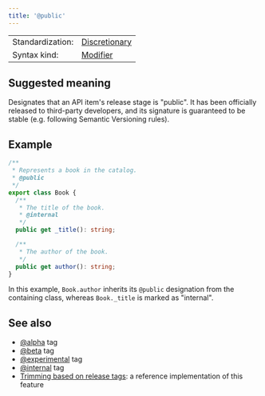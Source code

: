 ```yaml
---
title: '@public'
---
```


<!-- prettier-ignore-start -->
|    |    |
| -- | -- |
| Standardization: | [Discretionary](../spec/standardization_groups.md) |
| Syntax kind: | [Modifier](../spec/tag_kinds.md) |
<!-- prettier-ignore-end -->

## Suggested meaning

Designates that an API item's release stage is "public". It has been officially released to third-party developers,
and its signature is guaranteed to be stable (e.g. following Semantic Versioning rules).

## Example

```ts
/**
 * Represents a book in the catalog.
 * @public
 */
export class Book {
  /**
   * The title of the book.
   * @internal
   */
  public get _title(): string;

  /**
   * The author of the book.
   */
  public get author(): string;
}
```

In this example, `Book.author` inherits its `@public` designation from the containing class,
whereas `Book._title` is marked as "internal".

## See also

- [@alpha](../tags/alpha.md) tag
- [@beta](../tags/beta.md) tag
- [@experimental](../tags/experimental.md) tag
- [@internal](../tags/internal.md) tag
- [Trimming based on release tags](https://api-extractor.com/pages/setup/configure_rollup/#trimming-based-on-release-tags):
  a reference implementation of this feature
